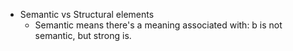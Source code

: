 - Semantic vs Structural elements
    - Semantic means there's a meaning associated with: b is not semantic, but strong is.
    